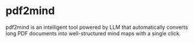 # pdf2mind
pdf2mind is an intelligent tool powered by LLM that automatically converts long PDF documents into well-structured mind maps with a single click.
